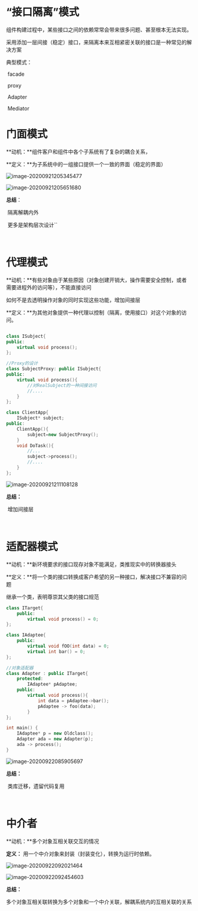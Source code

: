 # “接口隔离”模式

组件构建过程中，某些接口之间的依赖常常会带来很多问题、甚至根本无法实现。

采用添加一层间接（稳定）接口，来隔离本来互相紧密关联的接口是一种常见的解决方案



典型模式：

​		facade

​		proxy

​		Adapter

​		Mediator



# 门面模式

**动机：**组件客户和组件中各个子系统有了复杂的耦合关系，

**定义：**为子系统中的一组接口提供一个一致的界面（稳定的界面）



![image-20200921205345477](C:\Users\MengSansui\AppData\Roaming\Typora\typora-user-images\image-20200921205345477.png)

![image-20200921205651680](C:\Users\MengSansui\AppData\Roaming\Typora\typora-user-images\image-20200921205651680.png)

**总结**：

​		隔离解耦内外

​		更多是架构层次设计``

​		

# 代理模式

**动机：**有些对象由于某些原因（对象创建开销大，操作需要安全控制，或者需要进程外的访问等），不能直接访问

如何不是去透明操作对象的同时实现这些功能，增加间接层

**定义：**为其他对象提供一种代理以控制（隔离，使用接口）对这个对象的访问。

```cpp

class ISubject{
public:
    virtual void process();
};

//Proxy的设计
class SubjectProxy: public ISubject{
public:
    virtual void process(){
        //对RealSubject的一种间接访问
        //....
    }
};

class ClientApp{   
    ISubject* subject;  
public:   
    ClientApp(){
        subject=new SubjectProxy();
    }    
    void DoTask(){
        //...
        subject->process();  
        //....
    }
};
```



![image-20200921211108128](C:\Users\MengSansui\AppData\Roaming\Typora\typora-user-images\image-20200921211108128.png)

**总结：**

​		增加间接层

​		

# 适配器模式

**动机：**新环境要求的接口现存对象不能满足，类推现实中的转换器接头

**定义：**将一个类的接口转换成客户希望的另一种接口，解决接口不兼容的问题



继承一个类，表明尊崇其父类的接口规范

```cpp
class ITarget{
    public:
    	virtual void process() = 0;
};

class IAdaptee{
    public:
    	virtual void fOO(int data) = 0;
    	virtual int bar() = 0;
};

//对象适配器
class Adapter : public ITarget{
	protected:
    	IAdaptee* pAdaptee;
    public:
    	virtual void process(){
            int data = pAdaptee->bar();
            pAdaptee -> foo(data);
        }
};

int main() {
	IAdaptee* p = new Oldclass();
    Adapter ada = new Adapter(p);
    ada -> process();
}
```



![image-20200922085905697](C:\Users\MengSansui\AppData\Roaming\Typora\typora-user-images\image-20200922085905697.png)

**总结：**

​		类库迁移，遗留代码复用

​		

# 中介者

**动机：**多个对象互相关联交互的情况

**定义：** 用一个中介对象来封装（封装变化），转换为运行时依赖。

 

![image-20200922092021464](C:\Users\MengSansui\AppData\Roaming\Typora\typora-user-images\image-20200922092021464.png)

![image-20200922092454603](C:\Users\MengSansui\AppData\Roaming\Typora\typora-user-images\image-20200922092454603.png)

**总结：**

​		多个对象互相关联转换为多个对象和一个中介关联，解耦系统内的互相关联的关系